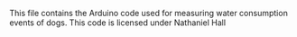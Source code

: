 This file contains the Arduino code used for measuring water consumption events of dogs.
This code is licensed under Nathaniel Hall
